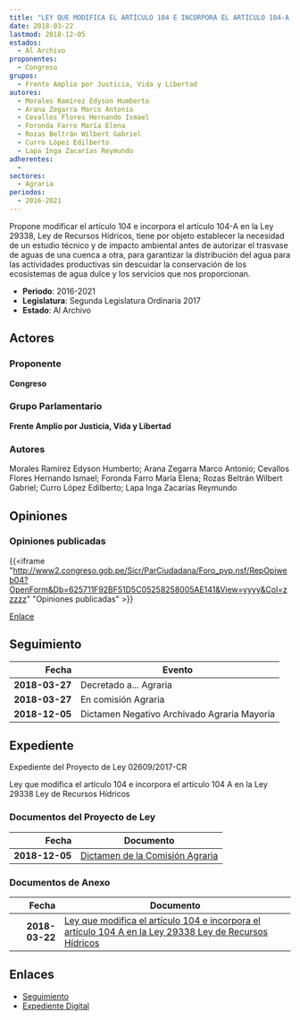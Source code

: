 ```yaml
---
title: "LEY QUE MODIFICA EL ARTÍCULO 104 E INCORPORA EL ARTÍCULO 104-A EN LA LEY 29338, LEY DE RECURSOS HÍDRICOS"
date: 2018-03-22
lastmod: 2018-12-05
estados: 
  - Al Archivo
proponentes: 
  - Congreso
grupos: 
  - Frente Amplio por Justicia, Vida y Libertad
autores: 
  - Morales Ramírez Edyson Humberto
  - Arana Zegarra Marco Antonio
  - Cevallos Flores Hernando Ismael
  - Foronda Farro María Elena
  - Rozas Beltrán Wilbert Gabriel
  - Curro López Edilberto
  - Lapa Inga Zacarías Reymundo
adherentes: 
  - 
sectores: 
  - Agraria
periodos: 
  - 2016-2021
---
```


Propone modificar el artículo 104 e incorpora el artículo 104-A en la Ley 29338, Ley de Recursos Hídricos, tiene por objeto establecer la necesidad de un estudio técnico y de impacto ambiental antes de autorizar el trasvase de aguas de una cuenca a otra, para garantizar la distribución del agua para las actividades productivas sin descuidar la conservación de los ecosistemas de agua dulce y los servicios que nos proporcionan.

- **Periodo**: 2016-2021
- **Legislatura**: Segunda Legislatura Ordinaria 2017
- **Estado**: Al Archivo

## Actores

### Proponente

**Congreso**

### Grupo Parlamentario

**Frente Amplio por Justicia, Vida y Libertad**

### Autores

Morales Ramírez Edyson Humberto; Arana Zegarra Marco Antonio; Cevallos Flores Hernando Ismael; Foronda Farro María Elena; Rozas Beltrán Wilbert Gabriel; Curro López Edilberto; Lapa Inga Zacarías Reymundo


## Opiniones

### Opiniones publicadas

{{<iframe "http://www2.congreso.gob.pe/Sicr/ParCiudadana/Foro_pvp.nsf/RepOpiweb04?OpenForm&Db=625711F92BF51D5C05258258005AE141&View=yyyy&Col=zzzzz" "Opiniones publicadas" >}}

[Enlace](http://www2.congreso.gob.pe/Sicr/ParCiudadana/Foro_pvp.nsf/RepOpiweb04?OpenForm&Db=625711F92BF51D5C05258258005AE141&View=yyyy&Col=zzzzz)

## Seguimiento

| Fecha | Evento |
|------:|--------|
| **2018-03-27** | Decretado a... Agraria|
| **2018-03-27** | En comisión Agraria|
| **2018-12-05** | Dictamen Negativo Archivado Agraria Mayoria|


## Expediente

Expediente del Proyecto de Ley 02609/2017-CR

Ley que modifica el artículo 104 e incorpora el artículo 104 A en la Ley 29338 Ley de Recursos Hídricos


### Documentos del Proyecto de Ley

| Fecha | Documento |
|------:|--------|
| **2018-12-05** | [Dictamen de la Comisión Agraria](http://www.leyes.congreso.gob.pe/Documentos/2016_2021/Dictamenes/Proyectos_de_Ley/02609DC01MAY20181205.pdf) |

### Documentos de Anexo

| Fecha | Documento |
|------:|--------|
| **2018-03-22** | [Ley que modifica el artículo 104 e incorpora el artículo 104 A en la Ley 29338 Ley de Recursos Hídricos](http://www.leyes.congreso.gob.pe/Documentos/2016_2021/Proyectos_de_Ley_y_de_Resoluciones_Legislativas/PL0260920180322..pdf) |

## Enlaces 

- [Seguimiento](http://www2.congreso.gob.pe/Sicr/TraDocEstProc/CLProLey2016.nsf/f7fff46988ca05b1052578e100829cc7/5b2b7fb06537592305258258005c9cd3?OpenDocument)
- [Expediente Digital](http://www2.congreso.gob.pe/Sicr/TraDocEstProc/CLProLey2016.nsf/f7fff46988ca05b1052578e100829cc7/5b2b7fb06537592305258258005c9cd3?OpenDocument&Click=05257FB7005EB655.eb71d0cf91d8294e05256cdf006b5706/$Body/0.1C6C)
